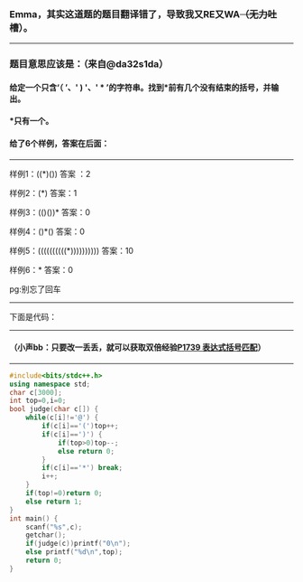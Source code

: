 ### Emma，其实这道题的题目翻译错了，导致我又RE又WA~~（无力吐槽~~）。

------------

### 题目意思应该是：（来自@da32s1da）

#### 给定一个只含‘（ ’、' ) '、' * ’的字符串。找到*前有几个没有结束的括号，并输出。

#### *只有一个。

#### 给了6个样例，答案在后面：


------------


样例1：((*)())   答案 ：2
                
样例2：(*)  答案：1

样例3：(()())* 答案：0

样例4：()*() 答案：0

样例5：((((((((((*)))))))))) 答案：10

样例6：* 答案：0

pg:别忘了回车

------------

下面是代码：

------------
#### （小声bb：只要改一丢丢，就可以获取双倍经验[P1739 表达式括号匹配](https://www.luogu.org/problemnew/show/P1739)）

------------


```cpp
#include<bits/stdc++.h>
using namespace std;
char c[3000];
int top=0,i=0;
bool judge(char c[]) {
	while(c[i]!='@') {
		if(c[i]=='(')top++;
		if(c[i]==')') {
			if(top>0)top--;
			else return 0;
		}
		if(c[i]=='*') break;
		i++;
	}
	if(top!=0)return 0;
	else return 1;
}
int main() {
	scanf("%s",c);
	getchar();
	if(judge(c))printf("0\n");
	else printf("%d\n",top);
	return 0;
}
```
